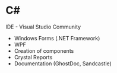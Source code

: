 # C#
IDE - Visual Studio Community
- Windows Forms (.NET Framework)
- WPF
- Creation of components
- Crystal Reports
- Documentation (GhostDoc, Sandcastle)
